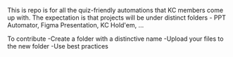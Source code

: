 This is repo is for all the quiz-friendly automations that KC members come up with. The expectation is that projects will be under distinct folders - PPT Automator, Figma Presentation, KC Hold'em, …

To contribute
-Create a folder with a distinctive name
-Upload your files to the new folder
-Use best practices 
